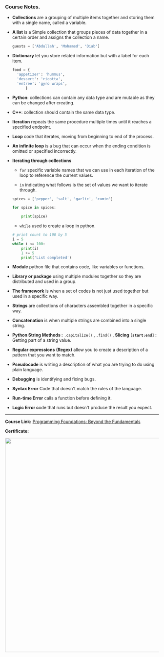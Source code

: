### Course Notes.

- **Collections** are a grouping of multiple items together and storing them with a single name, called a variable.

- **A list** is a Simple collection that groups pieces of data together in a certain order and assigns the collection a name.
  ```python
  guests = ['Abdullah', 'Mohamed', 'Diab']
  ```
- **Dictionary** let you store related information but with a label for each item.
  ```python
  food = {
  	'appetizer': 'hummus',
  	'dessert': 'ricotta',
  	'entree': 'gyro wraps',
     	}
  ```
- **Python**: collections can contain any data type and are mutable as they can be changed after creating.

- **C++**: collection should contain the same data type.

- **Iteration** repeats the same procedure multiple times until it reaches a specified endpoint.

- **Loop** code that iterates, moving from beginning to end of the process.

- **An infinite loop** is a bug that can occur when the ending condition is omitted or specified incorrectly.

- **Iterating through collections**

  - `for` specific variable names that we can use in each iteration of the loop to reference the current values.

  - `in` indicating what follows is the set of values we want to iterate through.

  ```python
  spices = ['pepper', 'salt', 'garlic', 'cumin']

  for spice in spices:

      print(spice)
  ```

  - `while` used to create a loop in python.

  ```python
  # print count to 100 by 5
  i = 5
  while i <= 100:
      print(i)
      1 += 5
      print('List completed')
  ```

- **Module** python file that contains code, like variables or functions.

- **Library or package** using multiple modules together so they are distributed and used in a group.

- **The framework** is when a set of codes is not just used together but used in a specific way.

- **Strings** are collections of characters assembled together in a specific way.

- **Concatenation** is when multiple strings are combined into a single string.

- **Python String Methods :** `.capitalize()` , `.find()` , **Slicing `[start:end]` :** Getting part of a string value.

- **Regular expressions** **(Regex)** allow you to create a description of a pattern that you want to match.

- **Pseudocode** is writing a description of what you are trying to do using plain language.

- **Debugging** is identifying and fixing bugs.

- **Syntax Error** Code that doesn't match the rules of the language.

- **Run-time Error** calls a function before defining it.

- **Logic Error c**ode that runs but doesn't produce the result you expect.

---

**Course Link:** [Programming Foundations: Beyond the Fundamentals](https://www.linkedin.com/learning/programming-foundations-beyond-the-fundamentals)

**Certificate:**

<p align="center">
  <img  src="https://imagizer.imageshack.com/img923/7766/Q6TFFI.png" width="700">
</p>
